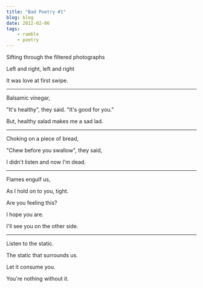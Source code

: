 ```yaml
---
title: "Bad Poetry #1"
blog: blog
date: 2022-02-06
tags:
    - ramble
    - poetry
---
```

Sifting through the filtered photographs

Left and right, left and right

It was love at first swipe.

---

Balsamic vinegar,

"It's healthy", they said. "It's good for you."

But, healthy salad makes me a sad lad.

---

Choking on a piece of bread,

"Chew before you swallow", they said,

I didn't listen and now I'm dead.

---

Flames engulf us,

As I hold on to you, tight.

Are you feeling this?

I hope you are.

I'll see you on the other side.

---

Listen to the static.

The static that surrounds us.

Let it consume you.

You're nothing without it.
